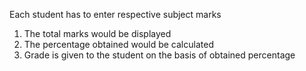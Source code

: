 Each student has to enter respective subject marks

1. The total marks would be displayed
2. The percentage obtained would be calculated
3. Grade is given to the student on the basis of obtained percentage
